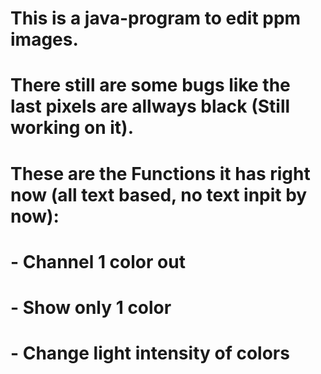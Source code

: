 # This is a java-program to edit ppm images.
#
# There still are some bugs like the last pixels are allways black (Still working on it).
#
# These are the Functions it has right now (all text based, no text inpit by now):
#   - Channel 1 color out
#   - Show only 1 color
#   - Change light intensity of colors